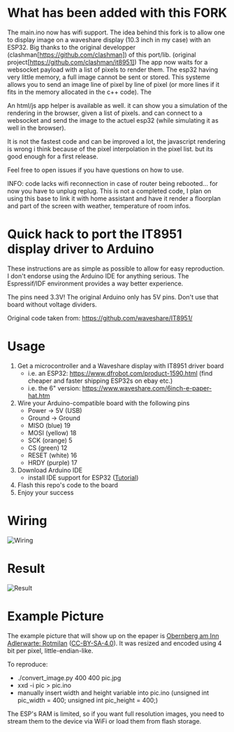 # What has been added with this FORK
The main.ino now has wifi support. The idea behind this fork is to allow one to display image on a waveshare display (10.3 inch in my case) with an ESP32. Big thanks to the original developper (clashman[https://github.com/clashman]) of this port/lib. (original project[https://github.com/clashman/it8951])
The app now waits for a websocket payload with a list of pixels to render them. The esp32 having very little memory, a full image cannot be sent or stored. This systeme allows you to send an image line of pixel by line of pixel (or more lines if it fits in the memory allocated in the c++ code). The

An html/js app helper is available as well. it can show you a simulation of the rendering in the browser, given a list of pixels. and can connect to a websocket and send the image to the actuel esp32 (while simulating it as well in the browser).

It is not the fastest code and can be improved a lot, the javascript rendering is wrong i think because of the pixel interpolation in the pixel list. but its good enough for a first release.

Feel free to open issues if you have questions on how to use.

INFO: code lacks wifi reconnection in case of router being rebooted... for now you have to unplug replug.
This is not a completed code, I plan on using this base to link it with home assistant and have it render a floorplan and part of the screen with weather, temperature of room infos.

# Quick hack to port the IT8951 display driver to Arduino
These instructions are as simple as possible to allow for easy reproduction. I don't endorse using the Arduino IDE for anything serious. The Espressif/IDF environment provides a way better experience.

The pins need 3.3V! The original Arduino only has 5V pins. Don't use that board without voltage dividers.

Original code taken from: https://github.com/waveshare/IT8951/

# Usage
1. Get a microcontroller and a Waveshare display with IT8951 driver board
    * i.e. an ESP32: https://www.dfrobot.com/product-1590.html (find cheaper and faster shipping ESP32s on ebay etc.)
    * i.e. the 6" version: https://www.waveshare.com/6inch-e-paper-hat.htm
2. Wire your Arduino-compatible board with the following pins
    * Power -> 5V (USB)
    * Ground -> Ground
    * MISO (blue)   19
    * MOSI (yellow) 18
    * SCK (orange)   5
    * CS (green)    12
    * RESET (white) 16
    * HRDY (purple) 17
3. Download Arduino IDE
    * install IDE support for ESP32 ([Tutorial](https://randomnerdtutorials.com/installing-the-esp32-board-in-arduino-ide-windows-instructions/))
4. Flash this repo's code to the board
5. Enjoy your success

# Wiring
![Wiring](/wiring.jpg)

# Result
![Result](/result.jpg)

# Example Picture
The example picture that will show up on the epaper is [Obernberg am Inn Adlerwarte: Rotmilan](https://commons.wikimedia.org/wiki/File:Obernberg_am_Inn_Adlerwarte_Rotmilan-0136.jpg)
([CC-BY-SA-4.0](https://creativecommons.org/licenses/by-sa/4.0/)).
It was resized and encoded using 4 bit per pixel, little-endian-like.

To reproduce:
* ./convert_image.py 400 400 pic.jpg
* xxd -i pic > pic.ino
* manually insert width and height variable into pic.ino (unsigned int pic_width = 400; unsigned int pic_height = 400;)

The ESP's RAM is limited, so if you want full resolution images, you need to stream them to the device via WiFi or load them from flash storage.
